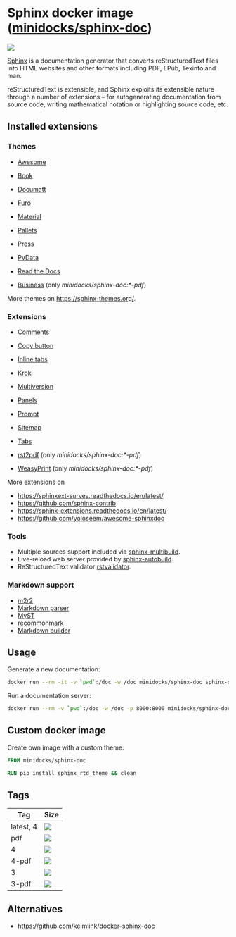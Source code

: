 Sphinx docker image ([minidocks/sphinx-doc](https://hub.docker.com/r/minidocks/sphinx-doc))
===========================================================================================

![](https://upload.wikimedia.org/wikipedia/en/d/dc/Sphinx_Python_Documentation_Logo.png)

[Sphinx](https://www.sphinx-doc.org/) is a documentation generator that converts
reStructuredText files into HTML websites and other formats including PDF, EPub,
Texinfo and man.

reStructuredText is extensible, and Sphinx exploits its extensible nature
through a number of extensions – for autogenerating documentation from source
code, writing mathematical notation or highlighting source code, etc.

Installed extensions
--------------------

### Themes

-   [Awesome](https://sphinxawesome.xyz)
-   [Book](https://sphinx-book-theme.readthedocs.io/en/latest)
-   [Documatt](https://gitlab.com/documatt/sphinx-themes)
-   [Furo](https://pradyunsg.me/furo)
-   [Material](https://github.com/bashtage/sphinx-material)
-   [Pallets](https://github.com/pallets/pallets-sphinx-themes)
-   [Press](https://schettino72.github.io/sphinx_press_site)
-   [PyData](https://pydata-sphinx-theme.readthedocs.io/en/latest/index.html)
-   [Read the Docs](https://github.com/rtfd/sphinx_rtd_theme)

-   [Business](https://github.com/Nekmo/sphinx-business-theme) (only
    *minidocks/sphinx-doc:\*-pdf*)

More themes on https://sphinx-themes.org/.

### Extensions

-   [Comments](https://sphinx-comments.readthedocs.io/en/latest/)
-   [Copy button](https://sphinx-copybutton.readthedocs.io/en/latest/)
-   [Inline tabs](https://sphinx-inline-tabs.readthedocs.io)
-   [Kroki](https://github.com/sphinx-contrib/kroki)
-   [Multiversion](https://github.com/Holzhaus/sphinx-multiversion)
-   [Panels](https://sphinx-panels.readthedocs.io/en/latest/)
-   [Prompt](http://sbrunner.github.io/sphinx-prompt/)
-   [Sitemap](https://github.com/jdillard/sphinx-sitemap)
-   [Tabs](https://github.com/executablebooks/sphinx-tabs)

-   [rst2pdf](https://rst2pdf.org/) (only *minidocks/sphinx-doc:\*-pdf*)
-   [WeasyPrint](https://procrastinator.nerv-project.eu/nerv-project/sphinx_weasyprint_builder)
    (only *minidocks/sphinx-doc:\*-pdf*)

More extensions on

- https://sphinxext-survey.readthedocs.io/en/latest/
- https://github.com/sphinx-contrib
- https://sphinx-extensions.readthedocs.io/en/latest/
- https://github.com/yoloseem/awesome-sphinxdoc

### Tools

-   Multiple sources support included via
    [sphinx-multibuild](https://github.com/rowanG077/sphinx-multibuild).
-   Live-reload web server provided by
    [sphinx-autobuild](https://github.com/GaretJax/sphinx-autobuild).
-   ReStructuredText validator
    [rstvalidator](https://github.com/andrewp-as-is/rstvalidator.py).

### Markdown support

-   [m2r2](https://github.com/crossnox/m2r2)
-   [Markdown parser](https://github.com/codejamninja/sphinx-markdown-parser)
-   [MyST](https://myst-parser.readthedocs.io/en/latest/index.html)
-   [recommonmark](https://recommonmark.readthedocs.io)
-   [Markdown builder](https://github.com/codejamninja/sphinx-markdown-builder)

Usage
-----

Generate a new documentation:

```bash
docker run --rm -it -v `pwd`:/doc -w /doc minidocks/sphinx-doc sphinx-quickstart .
```

Run a documentation server:

```bash
docker run --rm -v `pwd`:/doc -w /doc -p 8000:8000 minidocks/sphinx-doc sphinx-autobuild -H 0.0.0.0 . _build/
```

Custom docker image
-------------------

Create own image with a custom theme:

```dockerfile
FROM minidocks/sphinx-doc

RUN pip install sphinx_rtd_theme && clean
```

Tags
----

| Tag       | Size                                                                            |
|-----------|---------------------------------------------------------------------------------|
| latest, 4 | ![](https://img.shields.io/docker/image-size/minidocks/sphinx-doc/latest?style=flat-square&logo=docker&label=size)       |
| pdf       | ![](https://img.shields.io/docker/image-size/minidocks/sphinx-doc/pdf?style=flat-square&logo=docker&label=size)   |
| 4         | ![](https://img.shields.io/docker/image-size/minidocks/sphinx-doc/4?style=flat-square&logo=docker&label=size)       |
| 4-pdf     | ![](https://img.shields.io/docker/image-size/minidocks/sphinx-doc/4-pdf?style=flat-square&logo=docker&label=size)   |
| 3         | ![](https://img.shields.io/docker/image-size/minidocks/sphinx-doc/3?style=flat-square&logo=docker&label=size)     |
| 3-pdf     | ![](https://img.shields.io/docker/image-size/minidocks/sphinx-doc/3-pdf?style=flat-square&logo=docker&label=size) |

Alternatives
------------

-   https://github.com/keimlink/docker-sphinx-doc
